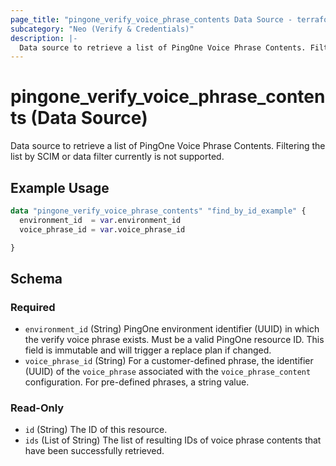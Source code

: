 ```yaml
---
page_title: "pingone_verify_voice_phrase_contents Data Source - terraform-provider-pingone"
subcategory: "Neo (Verify & Credentials)"
description: |-
  Data source to retrieve a list of PingOne Voice Phrase Contents. Filtering the list by SCIM or data filter currently is not supported.
---
```


# pingone_verify_voice_phrase_contents (Data Source)

Data source to retrieve a list of PingOne Voice Phrase Contents. Filtering the list by SCIM or data filter currently is not supported.

## Example Usage

```terraform
data "pingone_verify_voice_phrase_contents" "find_by_id_example" {
  environment_id  = var.environment_id
  voice_phrase_id = var.voice_phrase_id

}
```

<!-- schema generated by tfplugindocs -->
## Schema

### Required

- `environment_id` (String) PingOne environment identifier (UUID) in which the verify voice phrase exists.  Must be a valid PingOne resource ID.  This field is immutable and will trigger a replace plan if changed.
- `voice_phrase_id` (String) For a customer-defined phrase, the identifier (UUID) of the `voice_phrase` associated with the `voice_phrase_content` configuration. For pre-defined phrases, a string value.

### Read-Only

- `id` (String) The ID of this resource.
- `ids` (List of String) The list of resulting IDs of voice phrase contents that have been successfully retrieved.
